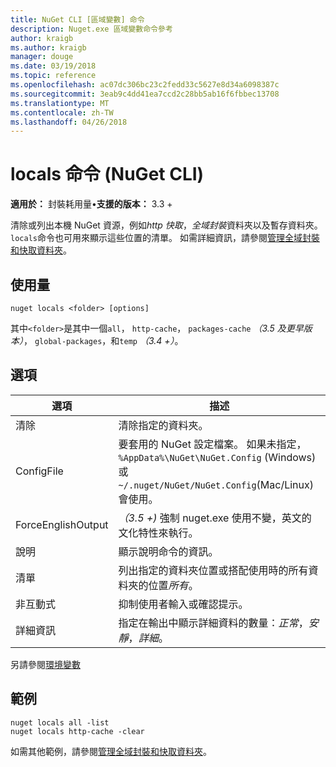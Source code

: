 ```yaml
---
title: NuGet CLI [區域變數] 命令
description: Nuget.exe 區域變數命令參考
author: kraigb
ms.author: kraigb
manager: douge
ms.date: 03/19/2018
ms.topic: reference
ms.openlocfilehash: ac07dc306bc23c2fedd33c5627e8d34a6098387c
ms.sourcegitcommit: 3eab9c4dd41ea7ccd2c28bb5ab16f6fbbec13708
ms.translationtype: MT
ms.contentlocale: zh-TW
ms.lasthandoff: 04/26/2018
---
```

# <a name="locals-command-nuget-cli"></a>locals 命令 (NuGet CLI)

**適用於：** 封裝耗用量&bullet;**支援的版本：** 3.3 +

清除或列出本機 NuGet 資源，例如*http 快取*，*全域封裝*資料夾以及暫存資料夾。 `locals`命令也可用來顯示這些位置的清單。 如需詳細資訊，請參閱[管理全域封裝和快取資料夾](../consume-packages/managing-the-global-packages-and-cache-folders.md)。

## <a name="usage"></a>使用量

```cli
nuget locals <folder> [options]
```

其中`<folder>`是其中一個`all`， `http-cache`， `packages-cache` *（3.5 及更早版本）*， `global-packages`，和`temp` *（3.4 +）*。

## <a name="options"></a>選項

| 選項 | 描述 |
| --- | --- |
| 清除 | 清除指定的資料夾。 |
| ConfigFile | 要套用的 NuGet 設定檔案。 如果未指定， `%AppData%\NuGet\NuGet.Config` (Windows) 或`~/.nuget/NuGet/NuGet.Config`(Mac/Linux) 會使用。|
| ForceEnglishOutput | *（3.5 +)* 強制 nuget.exe 使用不變，英文的文化特性來執行。 |
| 說明 | 顯示說明命令的資訊。 |
| 清單 | 列出指定的資料夾位置或搭配使用時的所有資料夾的位置*所有*。 |
| 非互動式 | 抑制使用者輸入或確認提示。 |
| 詳細資訊 | 指定在輸出中顯示詳細資料的數量：*正常*，*安靜*，*詳細*。 |

另請參閱[環境變數](cli-ref-environment-variables.md)

## <a name="examples"></a>範例

```cli
nuget locals all -list
nuget locals http-cache -clear
```

如需其他範例，請參閱[管理全域封裝和快取資料夾](../consume-packages/managing-the-global-packages-and-cache-folders.md)。
